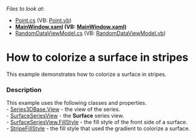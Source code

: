 <!-- default file list -->
*Files to look at*:

* [Point.cs](./CS/RandomSurface/Model/Point.cs) (VB: [Point.vb](./VB/RandomSurface/Model/Point.vb))
* **[MainWindow.xaml](./CS/RandomSurface/View/MainWindow.xaml) (VB: [MainWindow.xaml](./VB/RandomSurface/View/MainWindow.xaml))**
* [RandomDataViewModel.cs](./CS/RandomSurface/ViewModel/RandomDataViewModel.cs) (VB: [RandomDataViewModel.vb](./VB/RandomSurface/ViewModel/RandomDataViewModel.vb))
<!-- default file list end -->
# How to colorize a surface in stripes


This example demonstrates how to colorize a surface in stripes.


<h3>Description</h3>

This example uses the following classes and properties.<br>-&nbsp;<a href="https://documentation.devexpress.com/#WPF/DevExpressXpfChartsSeries3DBase_Viewtopic">Series3DBase.View</a>&nbsp;- the view of the series.<br>-&nbsp;<a href="https://documentation.devexpress.com/#WPF/clsDevExpressXpfChartsSurfaceSeriesViewtopic">SurfaceSeriesView</a>&nbsp;- the&nbsp;<strong>Surface</strong>&nbsp;series view.<br>-&nbsp;<a href="https://documentation.devexpress.com/#WPF/DevExpressXpfChartsSurfaceSeriesView_FillStyletopic">SurfaceSeriesView.FillStyle</a>&nbsp;- the&nbsp;fill style of the front side of a surface.<br>-&nbsp;<a href="https://documentation.devexpress.com/#WPF/clsDevExpressXpfChartsStripeFillStyletopic">StripeFillStyle</a>&nbsp;- the&nbsp;fill style that used the gradient to colorize a surface.

<br/>


